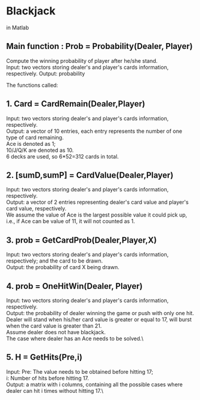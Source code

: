 # Blackjack
in Matlab

## Main function : Prob = Probability(Dealer, Player)
Compute the winning probability of player after he/she stand. \
Input: two vectors storing dealer's and player's cards information, respectively.
Output: probability

The functions called: 
## 1. Card = CardRemain(Dealer,Player)
Input: two vectors storing dealer's and player's cards information, respectively.\
Output: a vector of 10 entries, each entry represents the number of one type of card remaining.\
Ace is denoted as 1;\
10/J/Q/K are denoted as 10.\
6 decks are used, so 6\*52=312 cards in total.

## 2. \[sumD,sumP\] = CardValue(Dealer,Player)
Input: two vectors storing dealer's and player's cards information, respectively.\
Output: a vector of 2 entries representing dealer's card value and player's card value, respectively.\
We assume the value of Ace is the largest possible value it could pick up,\
i.e., if Ace can be value of 11, it will not counted as 1.

## 3. prob = GetCardProb(Dealer,Player,X)
Input: two vectors storing dealer's and player's cards information, respectively; and the card to be drawn.\
Output: the probability of card X being drawn.

## 4. prob = OneHitWin(Dealer, Player)
Input: two vectors storing dealer's and player's cards information, respectively.\
Output: the probability of dealer winning the game or push with only one hit.\
Dealer will stand when his/her card value is greater or equal to 17, will burst when the card value is greater than 21.\
Assume dealer does not have blackjack.\
The case where dealer has an Ace needs to be solved.\

## 5. H = GetHits(Pre,i)
Input: Pre: The value needs to be obtained before hitting 17;\
       i: Number of hits before hitting 17.\
Output: a matrix with i columns, containing all the possible cases where dealer can hit i times without hitting 17.\
